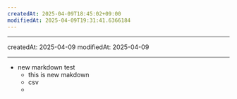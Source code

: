 ```yaml
---
createdAt: 2025-04-09T18:45:02+09:00
modifiedAt: 2025-04-09T19:31:41.6366184
---
```

---
createdAt: 2025-04-09
modifiedAt: 2025-04-09

---

- new markdown test
	- this is new makdown
	- csv
	- 
